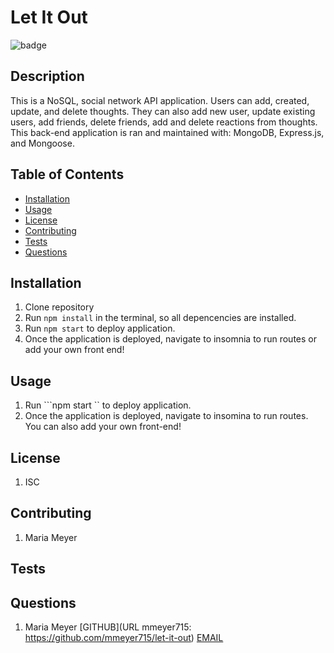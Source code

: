 
  # Let It Out

  ![badge](https://img.shields.io/badge/license-ISC-blueviolet)
  
  
  ## Description
  This is a NoSQL, social network API application. Users can add, created, update, and delete thoughts. They can also add new user, update existing users, add friends, delete friends, add and delete reactions from thoughts. This back-end application is ran and maintained with: MongoDB, Express.js, and Mongoose.

  ## Table of Contents

  * [Installation](#installation)
  * [Usage](#usage)
  * [License](#license)
  * [Contributing](#contributing)
  * [Tests](#tests)
  * [Questions](#questions)
  
  ## Installation
  1. Clone repository
  2. Run ```npm install``` in the terminal, so all depencencies are installed.
  3. Run ```npm start``` to deploy application.
  4. Once the application is deployed, navigate to insomnia to run routes or add your own front end!
  

  ## Usage
  1. Run ```npm start `` to deploy application.
  2. Once the application is deployed, navigate to insomina to run routes. You can also add your own front-end!
  

  ## License
  1. ISC
  

  ## Contributing
  1. Maria Meyer
  

  ## Tests
  
  
  ## Questions
  1. Maria Meyer
  	[GITHUB](URL mmeyer715: https://github.com/mmeyer715/let-it-out)
  	[EMAIL](mailto:mbean1216@icloud.com)
  
  